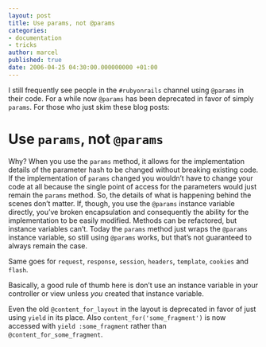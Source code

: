 ```yaml
---
layout: post
title: Use params, not @params
categories:
- documentation
- tricks
author: marcel
published: true
date: 2006-04-25 04:30:00.000000000 +01:00
---
```

<p>I still frequently see people in the <code>#rubyonrails</code> channel using <code>@params</code> in their code. For a while now <code>@params</code> has been deprecated in favor of simply <code>params</code>. For those who just skim these blog posts:</p>
<h1>Use <code>params</code>, not <code>@params</code></h1>
<p>Why? When you use the <code>params</code> method, it allows for the implementation details of the parameter hash to be changed without breaking existing code. If the implementation of <code>params</code> changed you wouldn&#8217;t have to change your code at all because the single point of access for the parameters would just remain the <code>params</code> method. So, the details of what is happening behind the scenes don&#8217;t matter. If, though, you use the <code>@params</code> instance variable directly, you&#8217;ve broken encapsulation and consequently the ability for the implementation to be easily modified. Methods can be refactored, but instance variables can&#8217;t. Today the <code>params</code> method just wraps the <code>@params</code> instance variable, so still using <code>@params</code> works, but that&#8217;s not guaranteed to always remain the case.</p>
<p>Same goes for <code>request</code>, <code>response</code>, <code>session</code>, <code>headers</code>, <code>template</code>, <code>cookies</code> and <code>flash</code>.</p>
<p>Basically, a good rule of thumb here is don&#8217;t use an instance variable in your controller or view unless <em>you</em> created that instance variable.</p>
<p>Even the old <code>@content_for_layout</code> in the layout is deprecated in favor of just using <code>yield</code> in its place. Also <code>content_for('some_fragment')</code> is now accessed with <code>yield :some_fragment</code> rather than <code>@content_for_some_fragment</code>.</p>